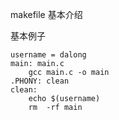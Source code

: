 makefile 基本介绍



基本例子

```
username = dalong
main: main.c 
	gcc main.c -o main
.PHONY: clean
clean: 
	echo $(username)
	rm  -rf main
```



